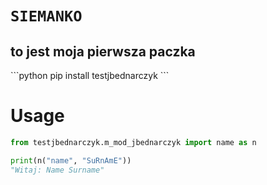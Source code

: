 # `SIEMANKO`
<h2>to jest moja pierwsza paczka</h2>
```python
pip install testjbednarczyk
```

# Usage

```python
from testjbednarczyk.m_mod_jbednarczyk import name as n

print(n("name", "SuRnAmE"))
"Witaj: Name Surname"
```